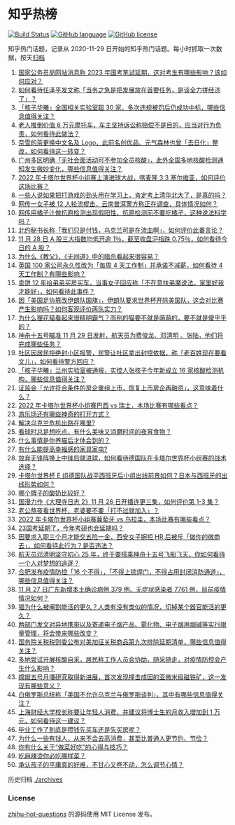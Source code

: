 # 知乎热榜
[![Build Status](https://github.com/ToWeLong/zhihu-hot-questions/workflows/CI/badge.svg)](https://github.com/ToWeLong/zhihu-hot-questions/actions)
[![GitHub language](https://img.shields.io/badge/language-golang-orange.svg)](https://golang.org/)
[![GitHub license](https://img.shields.io/github/license/ToWeLong/zhihu-hot-questions)](https://github.com/ToWeLong/zhihu-hot-questions/blob/main/LICENSE)

知乎热门话题，记录从 2020-11-29 日开始的知乎热门话题。每小时抓取一次数据，按天[归档](./archives)

<!-- BEGIN -->

1. [国家公务员局网站消息称 2023 年国考笔试延期，这对考生有哪些影响？该如何应对？](https://www.zhihu.com/question/569333882)
1. [如何看待任泽平发文称「当务之急是把发展放在首要任务，是该全力拼经济了」？](https://www.zhihu.com/question/569351173)
1. [「核子华曦」全国相关实验室超 30 家，多次违规被罚后仍成功中标，哪些信息值得关注？](https://www.zhihu.com/question/569349682)
1. [老人推倒价值 6 万元摩托车，车主坚持诉讼称赔偿不是目的，应当对行为负责，如何看待此做法？](https://www.zhihu.com/question/569349547)
1. [奈雪的茶更换中文名及 Logo，此前名创优品、元气森林也曾「去日化」整改，如何看待这一转变？](https://www.zhihu.com/question/568783601)
1. [广州多区明确「无社会面活动可不参加全员核酸」，此外全国多地核酸检测通知发生微妙变化，哪些信息值得关注？](https://www.zhihu.com/question/569337403)
1. [2022 年卡塔尔世界杯小组赛上演进球大战，喀麦隆 3:3 塞尔维亚，如何评价这场比赛？](https://www.zhihu.com/question/569373028)
1. [一些人说如果把打游戏的劲头用在学习上，肯定考上清华北大了，是真的吗？](https://www.zhihu.com/question/568996508)
1. [网传一女子被 12 人轮流棍击，云南普洱警方称正在调查，具体情况如何？](https://www.zhihu.com/question/569340024)
1. [网传用橘子汁做抗原检测出现假阳性，抗原检测前不要吃橘子，这种说法科学吗？](https://www.zhihu.com/question/569352430)
1. [北约秘书长称「我们只是付钱，乌克兰可是在流血啊」，如何评价此番言论？](https://www.zhihu.com/question/569326783)
1. [11 月 28 日 A 股三大指数均低开逾 1％，截至收盘沪指跌 0.75％，如何看待今日的 A 股？](https://www.zhihu.com/question/569000019)
1. [为什么《教父》、《无间道》中的暗杀看起来很容易？](https://www.zhihu.com/question/21571370)
1. [英国 100 家公司永久性改为「每周 4 天工作制」并承诺不减薪，如何看待 4 天工作制？有哪些影响？](https://www.zhihu.com/question/569333455)
1. [卖饼 12 年给弟弟买房买车，当事女子回应称「不在意扶弟魔说法，家里好我才能好」，如何看待此事件？](https://www.zhihu.com/question/569337615)
1. [因「美国足协篡改伊朗队国旗」，伊朗队要求世界杯开除美国队，这会对比赛产生影响吗？如何客观评价两队实力？](https://www.zhihu.com/question/569334090)
1. [为什么狸花猫看起来很精明霸气？而别的猫要不就是萌萌的，要不就是傻乎乎的？](https://www.zhihu.com/question/285516829)
1. [神舟十五号瞄准 11 月 29 日发射，航天员为费俊龙、邓清明 、张陆，他们将完成哪些任务？](https://www.zhihu.com/question/569318540)
1. [社区因居民拒绝封小区报警，民警让社区拿出封控依据，称「老百姓现在要看文儿」，如何看待警方回应？](https://www.zhihu.com/question/569322189)
1. [「核子华曦」兰州实验室被通报，实控人张核子今年新成立 16 家核酸检测机构，哪些信息值得关注？](https://www.zhihu.com/question/569208466)
1. [证监会「允许符合条件的房企重组上市，恢复上市房企再融资」，这意味着什么？](https://www.zhihu.com/question/569388114)
1. [2022 年卡塔尔世界杯小组赛巴西 vs 瑞士，本场比赛有哪些看点？](https://www.zhihu.com/question/569312349)
1. [游乐场还有哪些神奇的打开方式？](https://www.zhihu.com/question/569371422)
1. [解决乌克兰危机出路在哪里?](https://www.zhihu.com/question/555555204)
1. [看球时总是想吃点，有什么美味又消磨时间的夜宵食物？](https://www.zhihu.com/question/566849405)
1. [什么事情是你养猫后才体会到的？](https://www.zhihu.com/question/560194854)
1. [有什么能提高幸福感的家具家电?](https://www.zhihu.com/question/507428102)
1. [放弃无锋阵换上中锋后就进球，如何看待德国队在卡塔尔世界杯小组赛的战术选择？](https://www.zhihu.com/question/569297882)
1. [卡塔尔世界杯 E 组德国队战平西班牙后小组出线前景如何？日本与西班牙的出线形势如何？](https://www.zhihu.com/question/569296787)
1. [哪个牌子的酸奶比较好？](https://www.zhihu.com/question/21616926)
1. [国漫力作《大理寺日志 2》11 月 26 日开播连更三集，如何评价第 1-3 集？](https://www.zhihu.com/question/567977080)
1. [老公熬夜看世界杯，老婆要不要「打不过就加入」？](https://www.zhihu.com/question/568180706)
1. [2022 年卡塔尔世界杯小组赛葡萄牙 vs 乌拉圭，本场比赛有哪些看点？](https://www.zhihu.com/question/569312556)
1. [23国考延期了，今年考研也会延期吗？](https://www.zhihu.com/question/569333861)
1. [因要求入职三个月才能交五险一金，西安女子婉拒 HR 后被斥「做你的微商去」，如何看待此行为？是否违法？](https://www.zhihu.com/question/568356347)
1. [航天员邓清明坚守初心 25 年，终于要搭乘神舟十五号飞船飞天，你如何看待一个人对梦想的追逐？](https://www.zhihu.com/question/569318949)
1. [合肥发布疫情防控「16 个不得」，「不得上锁焊门，不得占用封闭消防通道」，哪些信息值得关注？](https://www.zhihu.com/question/568980542)
1. [11 月 27 日广东新增本土确诊病例 379 例、无症状感染者 7761 例，目前疫情情况如何？](https://www.zhihu.com/question/569317208)
1. [猫为什么被阉割能活的更久？人类有没有类似的情况，切掉某个器官能活的更久？](https://www.zhihu.com/question/568964969)
1. [两部门发文对异地携带以及寄递电子烟产品、雾化物、电子烟用烟碱等实行限量管理，将会带来哪些改变？](https://www.zhihu.com/question/568360009)
1. [国务院关税税则委公布对美加征关税商品第九次排除延期清单，哪些信息值得关注？](https://www.zhihu.com/question/569369924)
1. [多地尝试开展核酸自采，居民称工作人员会协助，随采随走，对疫情防控会产生什么影响？](https://www.zhihu.com/question/569142868)
1. [嫦娥五号月壤研究取得新进展，首次发现撞击成因的亚微米级磁铁矿，这一发现有哪些意义？](https://www.zhihu.com/question/568613187)
1. [白俄罗斯总统称「美国不允许乌克兰与俄罗斯谈判」，其中有哪些信息值得关注？](https://www.zhihu.com/question/569321498)
1. [上海财经大学校长称要让年轻人消费，并建议将博士生的月收入增加到 1 万元，如何看待这一建议？](https://www.zhihu.com/question/569320314)
1. [毕业工作了到底是攒钱先买车还是先买房呢？](https://www.zhihu.com/question/568949425)
1. [为什么一些有钱人，从来不会去高消费，甚至比普通人更节约、节俭？](https://www.zhihu.com/question/507409942)
1. [你有什么关于“做菜好吃”的心得与技巧？](https://www.zhihu.com/question/38981686)
1. [吃麻辣烫你必吃哪样菜？](https://www.zhihu.com/question/567587698)
1. [承认孩子的平庸真的好难，不甘心又卷不动，怎么调节心情？](https://www.zhihu.com/question/569211043)

<!-- END -->

历史归档 [./archives](./archives)


### License
[zhihu-hot-questions](https://github.com/towelong/zhihu-hot-questions) 的源码使用 MIT License 发布。